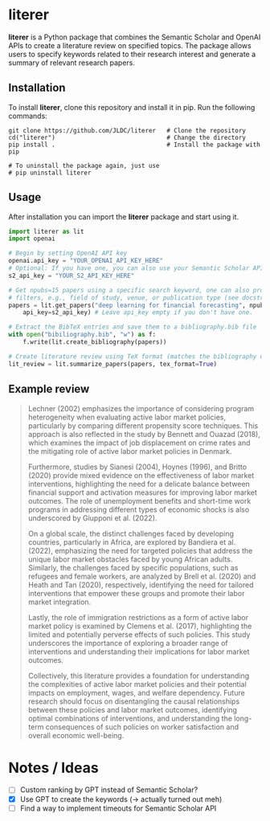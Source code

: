 # literer
**literer** is a Python package that combines the Semantic Scholar and OpenAI APIs to create a literature review on specified topics. The package allows users to specify keywords related to their research interest and generate a summary of relevant research papers.

## Installation
To install **literer**, clone this repository and install it in pip. Run the following commands:

```
git clone https://github.com/JLDC/literer   # Clone the repository
cd("literer")                               # Change the directory
pip install .                               # Install the package with pip

# To uninstall the package again, just use
# pip uninstall literer
```

## Usage
After installation you can import the **literer** package and start using it.

```python
import literer as lit
import openai

# Begin by setting OpenAI API key
openai.api_key = "YOUR_OPENAI_API_KEY_HERE"
# Optional: If you have one, you can also use your Semantic Scholar API key
s2_api_key = "YOUR_S2_API_KEY_HERE"

# Get npubs=15 papers using a specific search keyword, one can also provide further
# filters, e.g., field of study, venue, or publication type (see docstring)
papers = lit.get_papers("deep learning for financial forecasting", npubs=15,
    api_key=s2_api_key) # Leave api_key empty if you don't have one.

# Extract the BibTeX entries and save them to a bibliography.bib file
with open("bibiliography.bib", "w") as f:
    f.write(lit.create_bibliography(papers))

# Create literature review using TeX format (matches the bibliography defined above)
lit_review = lit.summarize_papers(papers, tex_format=True)
```

## Example review
> Lechner (2002) emphasizes the importance of considering program heterogeneity when evaluating active labor market policies, particularly by comparing different propensity score techniques. This approach is also reflected in the study by Bennett and Ouazad (2018), which examines the impact of job displacement on crime rates and the mitigating role of active labor market policies in Denmark.
>
> Furthermore, studies by Sianesi (2004), Hoynes (1996), and Britto (2020) provide mixed evidence on the effectiveness of labor market interventions, highlighting the need for a delicate balance between financial support and activation measures for improving labor market outcomes. The role of unemployment benefits and short-time work programs in addressing different types of economic shocks is also underscored by Giupponi et al. (2022).
>
> On a global scale, the distinct challenges faced by developing countries, particularly in Africa, are explored by Bandiera et al. (2022), emphasizing the need for targeted policies that address the unique labor market obstacles faced by young African adults. Similarly, the challenges faced by specific populations, such as refugees and female workers, are analyzed by Brell et al. (2020) and Heath and Tan (2020), respectively, identifying the need for tailored interventions that empower these groups and promote their labor market integration.
>
> Lastly, the role of immigration restrictions as a form of active labor market policy is examined by Clemens et al. (2017), highlighting the limited and potentially perverse effects of such policies. This study underscores the importance of exploring a broader range of interventions and understanding their implications for labor market outcomes.
>
> Collectively, this literature provides a foundation for understanding the complexities of active labor market policies and their potential impacts on employment, wages, and welfare dependency. Future research should focus on disentangling the causal relationships between these policies and labor market outcomes, identifying optimal combinations of interventions, and understanding the long-term consequences of such policies on worker satisfaction and overall economic well-being.



# Notes / Ideas
+ [ ] Custom ranking by GPT instead of Semantic Scholar?
+ [x] Use GPT to create the keywords (-> actually turned out meh)
+ [ ] Find a way to implement timeouts for Semantic Scholar API
